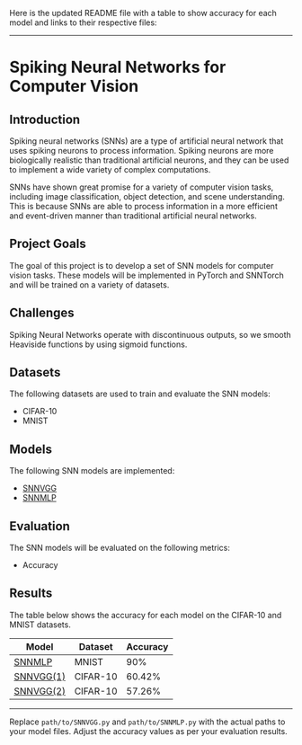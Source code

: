Here is the updated README file with a table to show accuracy for each model and links to their respective files:

---

# Spiking Neural Networks for Computer Vision

## Introduction

Spiking neural networks (SNNs) are a type of artificial neural network that uses spiking neurons to process information. Spiking neurons are more biologically realistic than traditional artificial neurons, and they can be used to implement a wide variety of complex computations.

SNNs have shown great promise for a variety of computer vision tasks, including image classification, object detection, and scene understanding. This is because SNNs are able to process information in a more efficient and event-driven manner than traditional artificial neural networks.

## Project Goals

The goal of this project is to develop a set of SNN models for computer vision tasks. These models will be implemented in PyTorch and SNNTorch and will be trained on a variety of datasets.

## Challenges

Spiking Neural Networks operate with discontinuous outputs, so we smooth Heaviside functions by using sigmoid functions.

## Datasets

The following datasets are used to train and evaluate the SNN models:

- CIFAR-10
- MNIST

## Models

The following SNN models are implemented:

- [SNNVGG](https://github.com/alexandro767/SNN_project/blob/main/SNN_VGG_2.ipynb)
- [SNNMLP](path/to/SNNMLP.py)

## Evaluation

The SNN models will be evaluated on the following metrics:

- Accuracy

## Results

The table below shows the accuracy for each model on the CIFAR-10 and MNIST datasets.

| Model   | Dataset | Accuracy |
|---------|--------------------|----------------|
| [SNNMLP](path/to/SNNMLP.py) | MNIST            | 90%            |
| [SNNVGG(1)](https://github.com/alexandro767/SNN_project/blob/main/SNN_VGG_like.ipynb) | CIFAR-10            | 60.42%            |
| [SNNVGG(2)](https://github.com/alexandro767/SNN_project/blob/main/SNN_VGG_2.ipynb) | CIFAR-10            | 57.26%            |

---

Replace `path/to/SNNVGG.py` and `path/to/SNNMLP.py` with the actual paths to your model files. Adjust the accuracy values as per your evaluation results.
